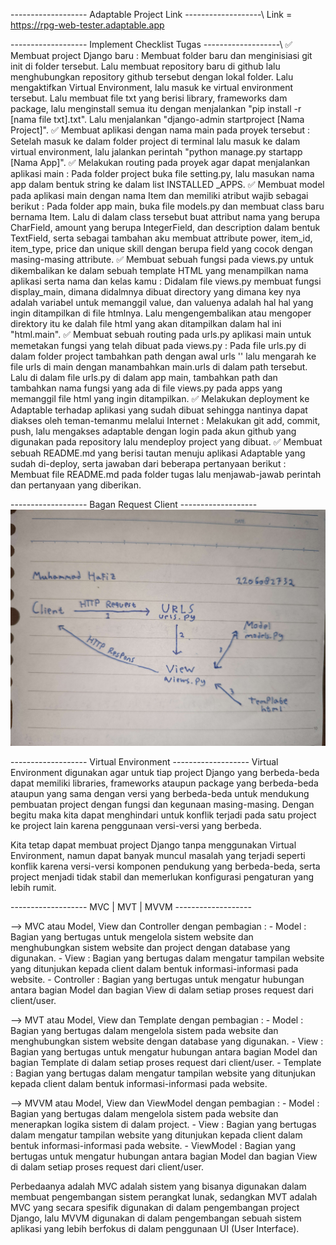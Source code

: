 ------------------- Adaptable Project Link -------------------\\
Link = https://rpg-web-tester.adaptable.app

------------------- Implement Checklist Tugas -------------------\\
✅ Membuat project Django baru : Membuat folder baru dan menginisiasi git init di folder tersebut. Lalu membuat repository baru di github lalu menghubungkan repository github tersebut dengan lokal folder. Lalu mengaktifkan Virtual Environment, lalu masuk ke virtual environment tersebut. Lalu membuat file txt yang berisi library, frameworks dam package, lalu menginstall semua itu dengan menjalankan "pip install -r [nama file txt].txt". Lalu menjalankan "django-admin startproject [Nama Project]".
✅ Membuat aplikasi dengan nama main pada proyek tersebut : Setelah masuk ke dalam folder project di terminal lalu masuk ke dalam virtual environment, lalu jalankan perintah "python manage.py startapp [Nama App]".
✅ Melakukan routing pada proyek agar dapat menjalankan aplikasi main : Pada folder project buka file setting.py, lalu masukan nama app dalam bentuk string ke dalam list INSTALLED
_APPS.
✅ Membuat model pada aplikasi main dengan nama Item dan memiliki atribut wajib sebagai berikut : Pada folder app main, buka file models.py dan membuat class baru bernama Item. Lalu di dalam class tersebut buat attribut nama yang berupa CharField, amount yang berupa IntegerField, dan description dalam bentuk TextField, serta sebagai tambahan aku membuat attribute power, item_id, item_type, price dan unique skill dengan berupa field yang cocok dengan masing-masing attribute.
✅ Membuat sebuah fungsi pada views.py untuk dikembalikan ke dalam sebuah template HTML yang menampilkan nama aplikasi serta nama dan kelas kamu : Didalam file views.py membuat fungsi display_main, dimana didalmnya dibuat directory yang dimana key nya adalah variabel untuk memanggil value, dan valuenya adalah hal hal yang ingin ditampilkan di file htmlnya. Lalu mengengembalikan atau mengoper direktory itu ke dalah file html yang akan ditampilkan dalam hal ini "html.main".
✅ Membuat sebuah routing pada urls.py aplikasi main untuk memetakan fungsi yang telah dibuat pada views.py : Pada file urls.py di dalam folder project tambahkan path dengan awal urls '' lalu mengarah ke file urls di main dengan manambahkan main.urls di dalam path tersebut. Lalu di dalam file urls.py di dalam app main,  tambahkan path dan tambahkan nama fungsi yang ada di file views.py pada apps yang memanggil file html yang ingin ditampilkan.
✅ Melakukan deployment ke Adaptable terhadap aplikasi yang sudah dibuat sehingga nantinya dapat diakses oleh teman-temanmu melalui Internet : Melakukan git add, commit, push, lalu mengakses adaptable dengan login pada akun github yang digunakan pada repository lalu mendeploy project yang dibuat.
✅ Membuat sebuah README.md yang berisi tautan menuju aplikasi Adaptable yang sudah di-deploy, serta jawaban dari beberapa pertanyaan berikut : Membuat file README.md pada folder tugas lalu menjawab-jawab perintah dan pertanyaan yang diberikan.

------------------- Bagan Request Client -------------------
![Alt text](IMG_20230911_233741.jpg)

------------------- Virtual Environment -------------------
Virtual Environment digunakan agar untuk tiap project Django yang berbeda-beda dapat memiliki libraries, frameworks ataupun package yang berbeda-beda ataupun yang sama dengan versi yang berbeda-beda untuk mendukung pembuatan project dengan fungsi dan kegunaan masing-masing. Dengan begitu maka kita dapat menghindari untuk konflik terjadi pada satu project ke project lain karena penggunaan versi-versi yang berbeda.

Kita tetap dapat membuat project Django tanpa menggunakan Virtual Environment, namun dapat banyak muncul masalah yang terjadi seperti konflik karena versi-versi komponen pendukung yang berbeda-beda, serta project menjadi tidak stabil dan memerlukan konfigurasi pengaturan yang lebih rumit.

------------------- MVC | MVT | MVVM -------------------

--> MVC atau Model, View dan Controller dengan pembagian :
    - Model : Bagian yang bertugas untuk mengelola sistem website dan menghubungkan sistem website dan project dengan database yang digunakan.
    - View : Bagian yang bertugas dalam mengatur tampilan website yang ditunjukan kepada client dalam bentuk informasi-informasi pada website.
    - Controller : Bagian yang bertugas untuk mengatur hubungan antara bagian Model dan bagian View di dalam setiap proses request dari client/user.

--> MVT atau Model, View dan Template dengan pembagian :
    - Model : Bagian yang bertugas dalam mengelola sistem pada website dan menghubungkan sistem website dengan database yang digunakan.
    - View : Bagian yang bertugas untuk mengatur hubungan antara bagian Model dan bagian Template di dalam setiap proses request dari client/user.
    - Template : Bagian yang bertugas dalam mengatur tampilan website yang ditunjukan kepada client dalam bentuk informasi-informasi pada website.

--> MVVM atau Model, View dan ViewModel dengan pembagian :
    - Model : Bagian yang bertugas dalam mengelola sistem pada website dan menerapkan logika sistem di dalam project.
    - View : Bagian yang bertugas dalam mengatur tampilan website yang ditunjukan kepada client dalam bentuk informasi-informasi pada website.
    - ViewModel : Bagian yang bertugas untuk mengatur hubungan antara bagian Model dan bagian View di dalam setiap proses request dari client/user.

Perbedaanya adalah MVC adalah sistem yang bisanya digunakan dalam membuat pengembangan sistem perangkat lunak, sedangkan MVT adalah MVC yang secara spesifik digunakan di dalam pengembangan project Django, lalu MVVM digunakan di dalam pengembangan sebuah sistem aplikasi yang lebih berfokus di dalam penggunaan UI (User Interface).